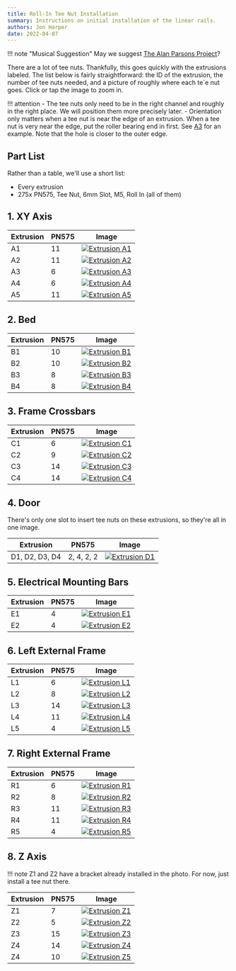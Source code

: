```yaml
---
title: Roll-In Tee Nut Installation
summary: Instructions on initial installation of the linear rails.
authors: Jon Harper
date: 2022-04-07
---
```


!!! note "Musical Suggestion"
    May we suggest [The Alan Parsons Project](https://youtube.com/playlist?list=OLAK5uy_lNCAUSEhegqjQAMMocw1QFu9G-bE4zeTM)?

There are a lot of tee nuts. Thankfully, this goes quickly with the extrusions labeled. The list below is fairly straightforward: the ID of the extrusion, the number of tee nuts needed, and a picture of roughly where each te`e nut goes. Click or tap the image to zoom in.
    
!!! attention
    - The tee nuts only need to be in the right channel and roughly in the right place. We will position them more precisely later.
    - Orientation only matters when a tee nut is near the edge of an extrusion. When a tee nut is very near the edge, put the roller bearing end in first. See [A3](../../img/tee_nuts/A3.jpg) for an example. Note that the hole is closer to the outer edge.

## Part List

Rather than a table, we'll use a short list:

- Every extrusion
- 275x PN575, Tee Nut, 6mm Slot, M5, Roll In (all of them)

## 1. XY Axis

| Extrusion | PN575 | Image |
|---|---|---|
| A1 | 11 | [![Extrusion A1](../../img/tee_nuts/A1.jpg)](../../img/tee_nuts/A1.jpg) |
| A2 | 11 | [![Extrusion A2](../../img/tee_nuts/A2.jpg)](../../img/tee_nuts/A2.jpg) |
| A3 | 6  | [![Extrusion A3](../../img/tee_nuts/A3.jpg)](../../img/tee_nuts/A3.jpg) |
| A4 | 6  | [![Extrusion A4](../../img/tee_nuts/A4.jpg)](../../img/tee_nuts/A4.jpg) |
| A5 | 11 | [![Extrusion A5](../../img/tee_nuts/A5.jpg)](../../img/tee_nuts/A5.jpg) |

## 2. Bed

| Extrusion | PN575 | Image |
|---|---|---|
| B1 | 10 | [![Extrusion B1](../../img/tee_nuts/B1.jpg)](../../img/tee_nuts/B1.jpg) |
| B2 | 10 | [![Extrusion B2](../../img/tee_nuts/B2.jpg)](../../img/tee_nuts/B2.jpg) |
| B3 | 8  | [![Extrusion B3](../../img/tee_nuts/B3.jpg)](../../img/tee_nuts/B3.jpg) |
| B4 | 8  | [![Extrusion B4](../../img/tee_nuts/B4.jpg)](../../img/tee_nuts/B4.jpg) |

## 3. Frame Crossbars

| Extrusion | PN575 | Image |
|---|---|---|
| C1 | 6  | [![Extrusion C1](../../img/tee_nuts/C1.jpg)](../../img/tee_nuts/C1.jpg) |
| C2 | 9  | [![Extrusion C2](../../img/tee_nuts/C2.jpg)](../../img/tee_nuts/C2.jpg) |
| C3 | 14 | [![Extrusion C3](../../img/tee_nuts/C3.jpg)](../../img/tee_nuts/C3.jpg) |
| C4 | 14 | [![Extrusion C4](../../img/tee_nuts/C4.jpg)](../../img/tee_nuts/C4.jpg) |

## 4. Door

There's only one slot to insert tee nuts on these extrusions, so they're all in one image.

| Extrusion | PN575 | Image |
|---|---|---|
| D1, D2, D3, D4 | 2, 4, 2, 2 | [![Extrusion D1](../../img/tee_nuts/D1-D4.jpg)](../../img/tee_nuts/D1-D4.jpg) |


## 5. Electrical Mounting Bars

| Extrusion | PN575 | Image |
|---|---|---|
| E1 | 4 | [![Extrusion E1](../../img/tee_nuts/E1.jpg)](../../img/tee_nuts/E1.jpg) |
| E2 | 4 | [![Extrusion E2](../../img/tee_nuts/E2.jpg)](../../img/tee_nuts/E2.jpg) |

## 6. Left External Frame

| Extrusion | PN575 | Image |
|---|---|---|
| L1 | 6  | [![Extrusion L1](../../img/tee_nuts/L1.jpg)](../../img/tee_nuts/L1.jpg) |
| L2 | 8  | [![Extrusion L2](../../img/tee_nuts/L2.jpg)](../../img/tee_nuts/L2.jpg) |
| L3 | 14 | [![Extrusion L3](../../img/tee_nuts/L3.jpg)](../../img/tee_nuts/L3.jpg) |
| L4 | 11 | [![Extrusion L4](../../img/tee_nuts/L4.jpg)](../../img/tee_nuts/L4.jpg) |
| L5 | 4  | [![Extrusion L5](../../img/tee_nuts/L5.jpg)](../../img/tee_nuts/L5.jpg) |

## 7. Right External Frame

| Extrusion | PN575 | Image |
|---|---|---|
| R1 | 6  | [![Extrusion R1](../../img/tee_nuts/R1.jpg)](../../img/tee_nuts/R1.jpg) |
| R2 | 8  | [![Extrusion R2](../../img/tee_nuts/R2.jpg)](../../img/tee_nuts/R2.jpg) |
| R3 | 11 | [![Extrusion R3](../../img/tee_nuts/R3.jpg)](../../img/tee_nuts/R3.jpg) |
| R4 | 11 | [![Extrusion R4](../../img/tee_nuts/R4.jpg)](../../img/tee_nuts/R4.jpg) |
| R5 | 4  | [![Extrusion R5](../../img/tee_nuts/R5.jpg)](../../img/tee_nuts/R5.jpg) |

## 8. Z Axis

!!! note
    Z1 and Z2 have a bracket already installed in the photo. For now, just install a tee nut there.

| Extrusion | PN575 | Image |
|---|---|---|
| Z1 | 7  | [![Extrusion Z1](../../img/tee_nuts/Z1.jpg)](../../img/tee_nuts/Z1.jpg) |
| Z2 | 5  | [![Extrusion Z2](../../img/tee_nuts/Z2.jpg)](../../img/tee_nuts/Z2.jpg) |
| Z3 | 15 | [![Extrusion Z3](../../img/tee_nuts/Z3.jpg)](../../img/tee_nuts/Z3.jpg) |
| Z4 | 14 | [![Extrusion Z4](../../img/tee_nuts/Z4.jpg)](../../img/tee_nuts/Z4.jpg) |
| Z4 | 10 | [![Extrusion Z5](../../img/tee_nuts/Z5.jpg)](../../img/tee_nuts/Z5.jpg) |